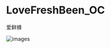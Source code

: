# LoveFreshBeen_OC
爱鲜蜂

![images]((https://github.com/udoubi/LoveFreshBeen_OC/blob/master/screenshot.gif)) 
